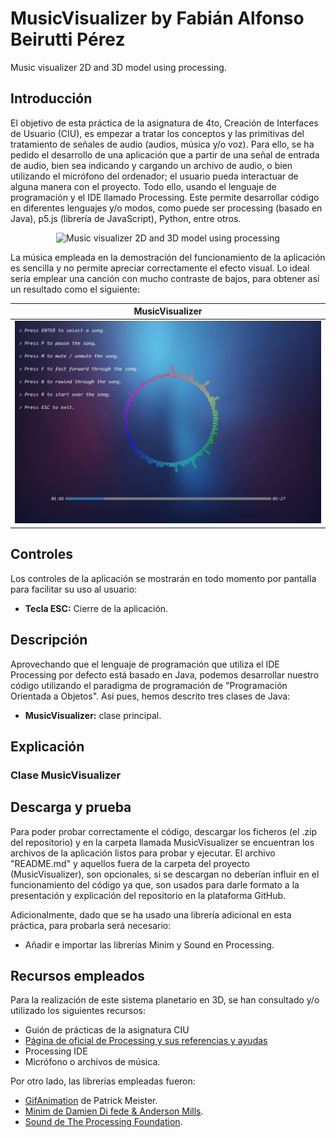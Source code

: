 # MusicVisualizer by Fabián Alfonso Beirutti Pérez
Music visualizer 2D and 3D model using processing.

## Introducción
El objetivo de esta práctica de la asignatura de 4to, Creación de Interfaces de Usuario (CIU), es empezar a tratar los conceptos y las primitivas del tratamiento de señales de audio (audios, música y/o voz). Para ello, se ha pedido el desarrollo de una aplicación que a partir de una señal de entrada de audio, bien sea indicando y cargando un archivo de audio, o bien utilizando el micrófono del ordenador; el usuario pueda interactuar de alguna manera con el proyecto. Todo ello, usando el lenguaje de programación y el IDE llamado Processing. Este permite desarrollar código en diferentes lenguajes y/o modos, como puede ser processing (basado en Java), p5.js (librería de JavaScript), Python, entre otros.
<p align="center"><img src="/musicVisualizerGif.gif" alt="Music visualizer 2D and 3D model using processing"></img></p>

La música empleada en la demostración del funcionamiento de la aplicación es sencilla y no permite apreciar correctamente el efecto visual. Lo ideal sería emplear una canción con mucho contraste de bajos, para obtener así un resultado como el siguiente:

MusicVisualizer |
--------------|
<img size="50%" src="/Captura.JPG" alt="Music visualizer 2D and 3D model using processing"></img> |

## Controles
Los controles de la aplicación se mostrarán en todo momento por pantalla para facilitar su uso al usuario:
- **Tecla ESC:** Cierre de la aplicación.

## Descripción
Aprovechando que el lenguaje de programación que utiliza el IDE Processing por defecto está basado en Java, podemos desarrollar nuestro código utilizando el paradigma de programación de "Programación Orientada a Objetos". Así pues, hemos descrito tres clases de Java:
- **MusicVisualizer:** clase principal.

## Explicación
### Clase MusicVisualizer
 

## Descarga y prueba
Para poder probar correctamente el código, descargar los ficheros (el .zip del repositorio) y en la carpeta llamada MusicVisualizer se encuentran los archivos de la aplicación listos para probar y ejecutar. El archivo "README.md" y aquellos fuera de la carpeta del proyecto (MusicVisualizer), son opcionales, si se descargan no deberían influir en el funcionamiento del código ya que, son usados para darle formato a la presentación y explicación del repositorio en la plataforma GitHub.

Adicionalmente, dado que se ha usado una librería adicional en esta práctica, para probarla será necesario:
* Añadir e importar las librerías Minim y Sound en Processing.

## Recursos empleados
Para la realización de este sistema planetario en 3D, se han consultado y/o utilizado los siguientes recursos:
* Guión de prácticas de la asignatura CIU
* <a href="https://processing.org">Página de oficial de Processing y sus referencias y ayudas</a>
* Processing IDE
* Micrófono o archivos de música.

Por otro lado, las librerías empleadas fueron:
* <a href="https://github.com/extrapixel/gif-animation">GifAnimation</a> de Patrick Meister</a>.
* <a href="http://code.compartmental.net/minim/">Minim de Damien Di fede & Anderson Mills</a>.
* <a href="https://processing.org/reference/libraries/sound/">Sound de The Processing Foundation</a>.
